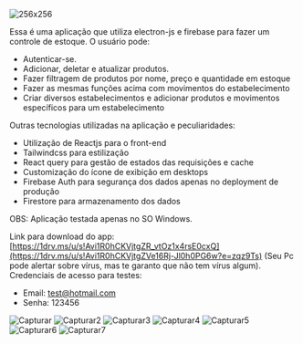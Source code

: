 ![256x256](https://github.com/alefebspp/controle-estoque/assets/106111153/5d024d73-c2b6-49c8-89b3-5bbe4e5a06f4)

Essa é uma aplicação que utiliza electron-js e firebase para fazer um controle de estoque. O usuário pode:
- Autenticar-se.
- Adicionar, deletar e atualizar produtos.
- Fazer filtragem de produtos por nome, preço e quantidade em estoque
- Fazer as mesmas funções acima com movimentos do estabelecimento
- Criar diversos estabelecimentos e adicionar produtos e movimentos específicos para um estabelecimento

Outras tecnologias utilizadas na aplicação e peculiaridades:
- Utilização de Reactjs para o front-end
- Tailwindcss para estilização
- React query para gestão de estados das requisições e cache
- Customização do ícone de exibição em desktops
- Firebase Auth para segurança dos dados apenas no deployment de produção
- Firestore para armazenamento dos dados

OBS: Aplicação testada apenas no SO Windows.

Link para download do app: [https://1drv.ms/u/s!Avi1R0hCKVjtgZR_vtOz1x4rsE0cxQ](https://1drv.ms/u/s!Avi1R0hCKVjtgZVe16Rj-Jl0h0PG6w?e=zqz9Ts) (Seu Pc pode alertar sobre vírus, mas te garanto que não tem vírus algum).
Credenciais de acesso para testes: 
- Email: test@hotmail.com
- Senha: 123456

![Capturar](https://github.com/alefebspp/controle-estoque/assets/106111153/9cfd5f82-fae7-4c41-bc9f-769ca83406c1)
![Capturar2](https://github.com/alefebspp/controle-estoque/assets/106111153/e5c0d79a-1ef0-4bed-9923-d05bc074f5d2)
![Capturar3](https://github.com/alefebspp/controle-estoque/assets/106111153/97019d47-ae8d-49f1-8f95-6a6a9bc550fb)
![Capturar4](https://github.com/alefebspp/controle-estoque/assets/106111153/a7f5b02e-6bce-4d0f-907f-c923c4e0a29d)
![Capturar5](https://github.com/alefebspp/controle-estoque/assets/106111153/64bf9e14-9502-4f3f-9c16-c3e7a3b1aa38)
![Capturar6](https://github.com/alefebspp/controle-estoque/assets/106111153/d7abe3df-207c-4a4e-9d35-0cf5f07870dd)
![Capturar7](https://github.com/alefebspp/controle-estoque/assets/106111153/8b23eac3-f04b-40f0-931e-e419bda1ca25)

